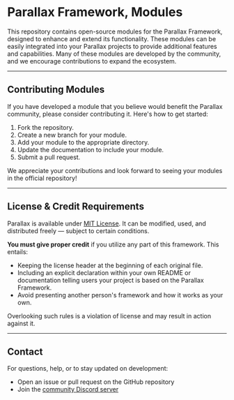 # Parallax Framework, Modules

This repository contains open-source modules for the Parallax Framework, designed to enhance and extend its functionality. These modules can be easily integrated into your Parallax projects to provide additional features and capabilities. Many of these modules are developed by the community, and we encourage contributions to expand the ecosystem.

---

## Contributing Modules

If you have developed a module that you believe would benefit the Parallax community, please consider contributing it. Here's how to get started:

1. Fork the repository.
2. Create a new branch for your module.
3. Add your module to the appropriate directory.
4. Update the documentation to include your module.
5. Submit a pull request.

We appreciate your contributions and look forward to seeing your modules in the official repository!

---

## License & Credit Requirements

Parallax is available under [MIT License](LICENSE). It can be modified, used, and distributed freely — subject to certain conditions.

**You must give proper credit** if you utilize any part of this framework. This entails:

- Keeping the license header at the beginning of each original file.
- Including an explicit declaration within your own README or documentation telling users your project is based on the Parallax Framework.
- Avoid presenting another person's framework and how it works as your own.

Overlooking such rules is a violation of license and may result in action against it.

---

## Contact

For questions, help, or to stay updated on development:

- Open an issue or pull request on the GitHub repository
- Join the [community Discord server](https://discord.gg/yekEvSszW3)